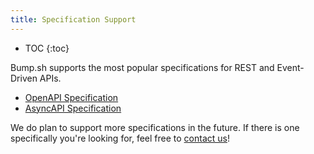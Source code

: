 ```yaml
---
title: Specification Support
---
```


- TOC
{:toc}

Bump.sh supports the most popular specifications for REST and Event-Driven APIs.

- [OpenAPI Specification](/help/specification-support/openapi-support)
- [AsyncAPI Specification](/help/specification-support/asyncapi-support)

We do plan to support more specifications in the future. If there is one specifically you're looking for, feel free to <a class="intercom-launcher-selector" href="mailto:help@bump.sh">contact us</a>!
